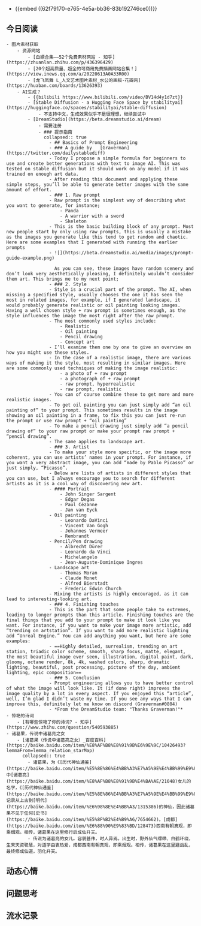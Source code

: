 - {{embed ((62f79170-e765-4e5a-bb36-83b192746ce0))}}
## 今日阅读
	- 图片素材获取
		- 资源网站
			- [白嫖合集——52个免费素材网站 - 知乎](https://zhuanlan.zhihu.com/p/436396429)
			- [20个超高质量、超全的可商用免费插画网站合集！](https://view.inews.qq.com/a/20220613A0A33R00)
			- [龙飞凤舞 L_人文艺术图片素材_水公的画板-花瓣网](https://huaban.com/boards/13626393)
		- AI生成？
			- {{bilibili https://www.bilibili.com/video/BV14d4y1d7zt}}
			- [Stable Diffusion - a Hugging Face Space by stabilityai](https://huggingface.co/spaces/stabilityai/stable-diffusion)
				- 不支持中文，生成效果似乎不是很理想，继续尝试中
			- [DreamStudio](https://beta.dreamstudio.ai/dream)
				- 需要注册
				- ### 提示指南
				  collapsed:: true
					- ## Basics of Prompt Engineering
					- ### A guide by   [Graverman](https://twitter.com/dailystablediff)
					- Today I propose a simple formula for beginners to use and create better generations with text to image AI. This was tested on stable diffusion but it should work on any model if it was trained on enough art data.
					- After reading this document and applying these simple steps, you’ll be able to generate better images with the same amount of effort.
					- ### 1. Raw prompt
					- Raw prompt is the simplest way of describing what you want to generate, for instance;
						- Panda
						- A warrior with a sword
						- Skeleton
					- This is the basic building block of any prompt. Most new people start by only using raw prompts, this is usually a mistake as the images you generate like this tend to get random and chaotic. Here are some examples that I generated with running the earlier prompts
					- ![](https://beta.dreamstudio.ai/media/images/prompt-guide-example.png)
					  
					  As you can see, these images have random scenery and don’t look very aesthetically pleasing, I definitely wouldn’t consider them art. This brings me to my next point;
					- ### 2. Style
					- Style is a crucial part of the prompt. The AI, when missing a specified style, usually chooses the one it has seen the most in related images, for example, if I generated landscape, it would probably generate realistic or oil painting looking images. Having a well chosen style + raw prompt is sometimes enough, as the style influences the image the most right after the raw prompt.
					- The most commonly used styles include:
						- Realistic
						- Oil painting
						- Pencil drawing
						- Concept art
					- I’ll examine them one by one to give an overview on how you might use these styles.
					- In the case of a realistic image, there are various ways of making it the style, most resulting in similar images. Here are some commonly used techniques of making the image realistic:
						- a photo of + raw prompt
						- a photograph of + raw prompt
						- raw prompt, hyperrealistic
						- raw prompt, realistic
					- You can of course combine these to get more and more realistic images.
					- To get oil painting you can just simply add “an oil painting of” to your prompt. This sometimes results in the image showing an oil painting in a frame, to fix this you can just re-run the prompt or use raw prompt + “oil painting”
					- To make a pencil drawing just simply add “a pencil drawing of” to your raw prompt or make your prompt raw prompt + “pencil drawing”.
					- The same applies to landscape art.
					- ### 3. Artist
					- To make your style more specific, or the image more coherent, you can use artists’ names in your prompt. For instance, if you want a very abstract image, you can add “made by Pablo Picasso” or just simply, “Picasso”.
					- Below are lists of artists in different styles that you can use, but I always encourage you to search for different artists as it is a cool way of discovering new art.
					- #### Portrait
						- John Singer Sargent
						- Edgar Degas
						- Paul Cézanne
						- Jan van Eyck
					- Oil painting
						- Leonardo DaVinci
						- Vincent Van Gogh
						- Johannes Vermeer
						- Rembrandt
					- Pencil/Pen drawing
						- Albrecht Dürer
						- Leonardo da Vinci
						- Michelangelo
						- Jean-Auguste-Dominique Ingres
					- Landscape art
						- Thomas Moran
						- Claude Monet
						- Alfred Bierstadt
						- Frederic Edwin Church
					- Mixing the artists is highly encouraged, as it can lead to interesting-looking art.
					- ### 4. Finishing touches
					- This is the part that some people take to extremes, leading to longer prompts than this article. Finishing touches are the final things that you add to your prompt to make it look like you want. For instance, if you want to make your image more artistic, add “trending on artstation”. If you want to add more realistic lighting add “Unreal Engine.” You can add anything you want, but here are some examples:
					- ==Highly detailed, surrealism, trending on art station, triadic color scheme, smooth, sharp focus, matte, elegant, the most beautiful image ever seen, illustration, digital paint, dark, gloomy, octane render, 8k, 4k, washed colors, sharp, dramatic lighting, beautiful, post processing, picture of the day, ambient lighting, epic composition==
					- ### 5. Conclusion
					- Prompt engineering allows you to have better control of what the image will look like. It (if done right) improves the image quality by a lot in every aspect. If you enjoyed this “article”, well, I’m glad I didn’t waste my time. If you see any ways that I can improve this, definitely let me know on discord (Graverman#0804)
					- *From the DreamStudio team: "Thanks Graverman!"*
	- 惊艳的诗词
		- [有哪些惊艳了你的诗词? - 知乎](https://www.zhihu.com/question/540593885)
	- 诸葛果，传说中诸葛亮之女
		- [诸葛果（传说中诸葛亮之女）_百度百科](https://baike.baidu.com/item/%E8%AF%B8%E8%91%9B%E6%9E%9C/10426493?lemmaFrom=lemma_relation_starMap)
		  collapsed:: true
			- 诸葛果，为《[历代神仙通鉴](https://baike.baidu.com/item/%E5%8E%86%E4%BB%A3%E7%A5%9E%E4%BB%99%E9%80%9A%E9%89%B4/2169900)》中[诸葛亮](https://baike.baidu.com/item/%E8%AF%B8%E8%91%9B%E4%BA%AE/21048)女儿的名字，《[历代神仙通鉴](https://baike.baidu.com/item/%E5%8E%86%E4%BB%A3%E7%A5%9E%E4%BB%99%E9%80%9A%E9%89%B4/2169900)》记录从上古到[明代](https://baike.baidu.com/item/%E6%98%8E%E4%BB%A3/1315386)的神仙，因此诸葛果不见于任何[史书](https://baike.baidu.com/item/%E5%8F%B2%E4%B9%A6/7654662)。[成都](https://baike.baidu.com/item/%E6%88%90%E9%83%BD/128473)西南有朝真观，即乘烟观。相传，诸葛果在这里修行后成仙升天。
			- 传说为诸葛亮的女儿。容貌甚伟，时人异焉。出生时，野外仙气缥缈、白鹤环绕，生来天资聪慧，对道学由衷热爱，成都西南有朝真观，即乘烟观。相传，诸葛果在这里避战乱，最终修成仙道，羽化升天。
## 动态心情
## 问题思考
## 流水记录